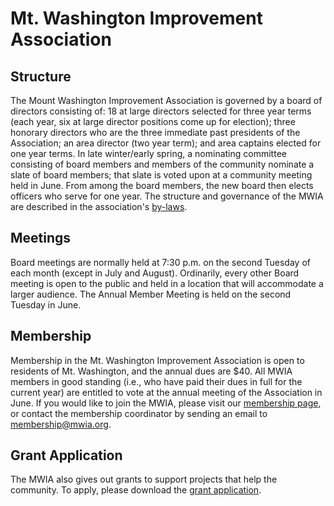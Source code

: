 # Mt. Washington Improvement Association

## Structure

The Mount Washington Improvement Association is governed by a board of directors consisting of:
18 at large directors selected for three year terms (each year, six at large director positions
come up for election); three honorary directors who are the three immediate past presidents of
the Association; an area director (two year term); and area captains elected for one year
terms. In late winter/early spring, a nominating committee consisting of board members and
members of the community nominate a slate of board members; that slate is voted upon at a
community meeting held in June. From among the board members, the new board then elects
officers who serve for one year. The structure and governance of the MWIA are described in the
association's [by-laws][0].

## Meetings

Board meetings are normally held at 7:30 p.m. on the second Tuesday of
each month (except in July and August). Ordinarily, every other Board
meeting is open to the public and held in a location that will
accommodate a larger audience. The Annual Member Meeting is held on the
second Tuesday in June.

## Membership

Membership in the Mt. Washington Improvement Association is open to residents of Mt. Washington, and the annual dues are $40. All MWIA members in good standing (i.e., who have paid their dues in full for the current year) are entitled to vote at the annual meeting of the Association in June. If you would like to join the MWIA, please visit our [membership page][1], or contact the membership coordinator by sending an email to [membership@mwia.org][2].

## Grant Application

The MWIA also gives out grants to support projects that help the community. To apply, please download the [grant application][3]. 

[0]: https://dl.dropboxusercontent.com/sh/1esvwl9pupwgss2/zz6zWrSi_o/mwia-bylaws.pdf
[1]: membership.md
[2]: mailto:membership@mwia.org
[3]: https://dl.dropboxusercontent.com/sh/1esvwl9pupwgss2/_3iopLMHpU/Grant%20Application.pdf
